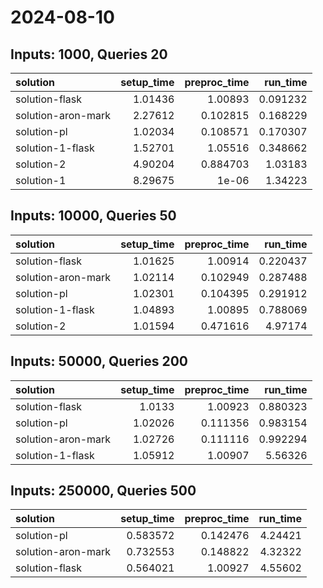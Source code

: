 # 2024-08-10

## Inputs: 1000, Queries 20

| solution           |   setup_time |   preproc_time |   run_time |
|:-------------------|-------------:|---------------:|-----------:|
| solution-flask     |      1.01436 |       1.00893  |   0.091232 |
| solution-aron-mark |      2.27612 |       0.102815 |   0.168229 |
| solution-pl        |      1.02034 |       0.108571 |   0.170307 |
| solution-1-flask   |      1.52701 |       1.05516  |   0.348662 |
| solution-2         |      4.90204 |       0.884703 |   1.03183  |
| solution-1         |      8.29675 |       1e-06    |   1.34223  |

## Inputs: 10000, Queries 50

| solution           |   setup_time |   preproc_time |   run_time |
|:-------------------|-------------:|---------------:|-----------:|
| solution-flask     |      1.01625 |       1.00914  |   0.220437 |
| solution-aron-mark |      1.02114 |       0.102949 |   0.287488 |
| solution-pl        |      1.02301 |       0.104395 |   0.291912 |
| solution-1-flask   |      1.04893 |       1.00895  |   0.788069 |
| solution-2         |      1.01594 |       0.471616 |   4.97174  |

## Inputs: 50000, Queries 200

| solution           |   setup_time |   preproc_time |   run_time |
|:-------------------|-------------:|---------------:|-----------:|
| solution-flask     |      1.0133  |       1.00923  |   0.880323 |
| solution-pl        |      1.02026 |       0.111356 |   0.983154 |
| solution-aron-mark |      1.02726 |       0.111116 |   0.992294 |
| solution-1-flask   |      1.05912 |       1.00907  |   5.56326  |

## Inputs: 250000, Queries 500

| solution           |   setup_time |   preproc_time |   run_time |
|:-------------------|-------------:|---------------:|-----------:|
| solution-pl        |     0.583572 |       0.142476 |    4.24421 |
| solution-aron-mark |     0.732553 |       0.148822 |    4.32322 |
| solution-flask     |     0.564021 |       1.00927  |    4.55602 |
